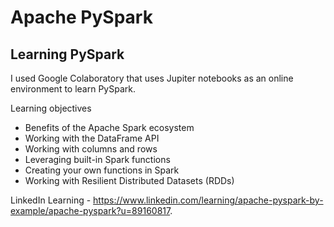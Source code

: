 # Apache PySpark
## Learning PySpark

I used Google Colaboratory that uses Jupiter notebooks as an online environment to learn PySpark.

Learning objectives
* Benefits of the Apache Spark ecosystem
* Working with the DataFrame API
* Working with columns and rows
* Leveraging built-in Spark functions
* Creating your own functions in Spark
* Working with Resilient Distributed Datasets (RDDs)


LinkedIn Learning - https://www.linkedin.com/learning/apache-pyspark-by-example/apache-pyspark?u=89160817.


